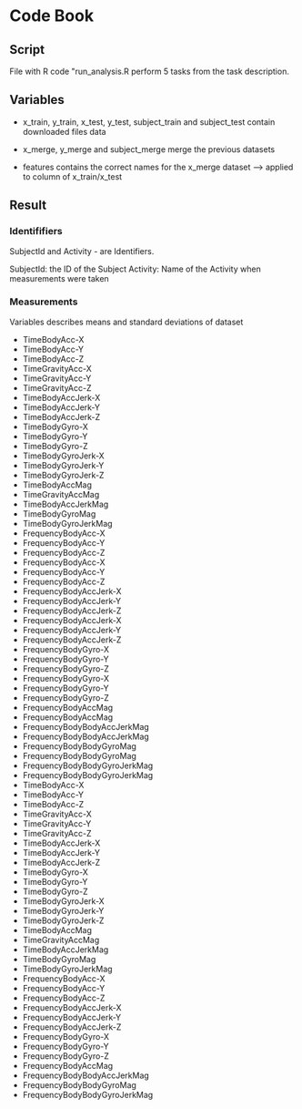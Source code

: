 # Code Book

## Script 
File with R code "run_analysis.R perform 5 tasks from the task description.

## Variables
* x_train, y_train, x_test, y_test, subject_train and subject_test contain downloaded files data
* x_merge, y_merge and subject_merge merge the previous datasets 

* features contains the correct names for the x_merge dataset --> applied to column of x_train/x_test

## Result

### Identififiers

SubjectId and Activity - are Identifiers.

SubjectId: the ID of the Subject
Activity: Name of the Activity when measurements were taken

### Measurements

Variables describes means and standard deviations of dataset

* TimeBodyAcc-X                  
* TimeBodyAcc-Y                  
* TimeBodyAcc-Z                  
* TimeGravityAcc-X              
* TimeGravityAcc-Y               
* TimeGravityAcc-Z               
* TimeBodyAccJerk-X              
* TimeBodyAccJerk-Y              
* TimeBodyAccJerk-Z              
* TimeBodyGyro-X                 
* TimeBodyGyro-Y                 
* TimeBodyGyro-Z                 
* TimeBodyGyroJerk-X             
* TimeBodyGyroJerk-Y             
* TimeBodyGyroJerk-Z             
* TimeBodyAccMag                
* TimeGravityAccMag             
* TimeBodyAccJerkMag            
* TimeBodyGyroMag               
* TimeBodyGyroJerkMag           
* FrequencyBodyAcc-X             
* FrequencyBodyAcc-Y             
* FrequencyBodyAcc-Z             
* FrequencyBodyAcc-X         
* FrequencyBodyAcc-Y         
* FrequencyBodyAcc-Z         
* FrequencyBodyAccJerk-X         
* FrequencyBodyAccJerk-Y         
* FrequencyBodyAccJerk-Z         
* FrequencyBodyAccJerk-X     
* FrequencyBodyAccJerk-Y     
* FrequencyBodyAccJerk-Z     
* FrequencyBodyGyro-X            
* FrequencyBodyGyro-Y            
* FrequencyBodyGyro-Z            
* FrequencyBodyGyro-X        
* FrequencyBodyGyro-Y        
* FrequencyBodyGyro-Z        
* FrequencyBodyAccMag           
* FrequencyBodyAccMag        
* FrequencyBodyBodyAccJerkMag   
* FrequencyBodyBodyAccJerkMag
* FrequencyBodyBodyGyroMag      
* FrequencyBodyBodyGyroMag   
* FrequencyBodyBodyGyroJerkMag  
* FrequencyBodyBodyGyroJerkMag
* TimeBodyAcc-X                   
* TimeBodyAcc-Y                   
* TimeBodyAcc-Z                   
* TimeGravityAcc-X                
* TimeGravityAcc-Y                
* TimeGravityAcc-Z                
* TimeBodyAccJerk-X               
* TimeBodyAccJerk-Y  
* TimeBodyAccJerk-Z               
* TimeBodyGyro-X                  
* TimeBodyGyro-Y                  
* TimeBodyGyro-Z                  
* TimeBodyGyroJerk-X              
* TimeBodyGyroJerk-Y              
* TimeBodyGyroJerk-Z              
* TimeBodyAccMag                
* TimeGravityAccMag             
* TimeBodyAccJerkMag            
* TimeBodyGyroMag               
* TimeBodyGyroJerkMag           
* FrequencyBodyAcc-X              
* FrequencyBodyAcc-Y              
* FrequencyBodyAcc-Z   
* FrequencyBodyAccJerk-X          
* FrequencyBodyAccJerk-Y          
* FrequencyBodyAccJerk-Z          
* FrequencyBodyGyro-X             
* FrequencyBodyGyro-Y             
* FrequencyBodyGyro-Z             
* FrequencyBodyAccMag           
* FrequencyBodyBodyAccJerkMag   
* FrequencyBodyBodyGyroMag      
* FrequencyBodyBodyGyroJerkMag
